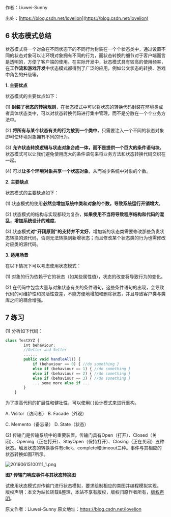 

  
作者：Liuwei-Sunny

出处：[https://blog.csdn.net/lovelion](https://blog.csdn.net/lovelion)

## 6 状态模式总结

状态模式将一个对象在不同状态下的不同行为封装在一个个状态类中，通过设置不同的状态对象可以让环境对象拥有不同的行为，而状态转换的细节对于客户端而言是透明的，方便了客户端的使用。在实际开发中，状态模式具有较高的使用频率，在**工作流和游戏开发**中状态模式都得到了广泛的应用，例如公文状态的转换、游戏中角色的升级等。

**1. 主要优点**

状态模式的主要优点如下：

(1) **封装了状态的转换规则**，在状态模式中可以将状态的转换代码封装在环境类或者具体状态类中，可以对状态转换代码进行集中管理，而不是分散在一个个业务方法中。

(2) **将所有与某个状态有关的行为放到一个类中**，只需要注入一个不同的状态对象即可使环境对象拥有不同的行为。

(3) **允许状态转换逻辑与状态对象合成一体，而不是提供一个巨大的条件语句块**，状态模式可以让我们避免使用庞大的条件语句来将业务方法和状态转换代码交织在一起。

(4) 可以**让多个环境对象共享一个状态对象**，从而减少系统中对象的个数。

**2. 主要缺点**

状态模式的主要缺点如下：

(1) 状态模式的使用**必然会增加系统中类和对象的个数，导致系统运行开销增大**。

(2) 状态模式的结构与实现都较为复杂，**如果使用不当将导致程序结构和代码的混乱，增加系统设计的难度**。

(3) 状态模式**对“开闭原则”的支持并不太好**，增加新的状态类需要修改那些负责状态转换的源代码，否则无法转换到新增状态；而且修改某个状态类的行为也需修改对应类的源代码。

**3. 适用场景**

在以下情况下可以考虑使用状态模式：

(1) 对象的行为依赖于它的状态（如某些属性值），状态的改变将导致行为的变化。

(2) 在代码中包含大量与对象状态有关的条件语句，这些条件语句的出现，会导致代码的可维护性和灵活性变差，不能方便地增加和删除状态，并且导致客户类与类库之间的耦合增强。

## 7 练习

(1) 分析如下代码：

```js 
class TestXYZ {
        int behaviour;
        //Getter and Setter
        ......
        public void handleAll() {
            if (behaviour == 0) { //do something }
            else if (behaviour == 1) { //do something }
            else if (behaviour == 2) { //do something }
            else if (behaviour == 3) { //do something }
            ... some more else if ...
        }
    }
```

为了提高代码的扩展性和健壮性，可以使用( )设计模式来进行重构。

A. Visitor（访问者） B. Facade（外观）

C. Memento（备忘录） D. State（状态）

(2) 传输门是传输系统中的重要装置。传输门具有Open（打开）、Closed（关闭）、Opening（正在打开）、StayOpen（保持打开）、Closing（正在关闭）五种状态。触发状态的转换事件有click、complete和timeout三种。事件与其相应的状态转换如图7所示。

![20190615100111_1.png](https://gitee.com/hezhiyuan007/java-study/raw/master/images/DesignMode2/8e21f126-25e6-47e7-b4a8-e4c989ebe0bf.png)

**图7 传输门响应事件与其状态转换图**

试使用状态模式对传输门进行状态模拟，要求绘制相应的类图并编程模拟实现。
版权声明：本文为站长转载&整理，本站不享有版权，版权归原作者所有，[版权声明](https://gitee.com/hezhiyuan007/java-notes/raw/master/disclaimer.md)。




原文作者：Liuwei-Sunny 原文地址：https://blog.csdn.net/lovelion
